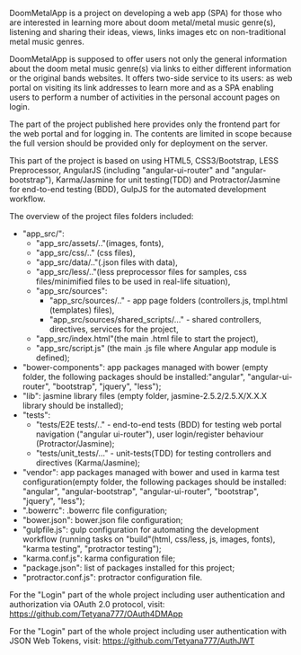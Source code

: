 DoomMetalApp is a project on developing a web app (SPA) for those who are interested in learning more about doom metal/metal music genre(s), listening and sharing their ideas, views, links images etc on non-traditional metal music genres.

DoomMetalApp is supposed to offer users not only the general information about the doom metal music genre(s) via links to either different information or the original bands websites. It offers two-side service to its users: as web portal on visiting its link addresses to learn more and as a SPA enabling users to perform a number of activities in the personal account pages on login.

The part of the project published here provides only the frontend part for the web portal and for logging in. The contents are limited in scope because the full version should be provided only for deployment on the server.

This part of the project is based on using HTML5, CSS3/Bootstrap, LESS Preprocessor, AngularJS (including "angular-ui-router" and "angular-bootstrap"), Karma/Jasmine for unit testing(TDD) and Protractor/Jasmine for end-to-end testing (BDD), GulpJS for the automated development workflow.

The overview of the project files folders included:
 - "app_src/":
   - "app_src/assets/.."(images, fonts),
   - "app_src/css/.." (css files),
   - "app_src/data/.."(.json files with data),
   - "app_src/less/.."(less preprocessor files for samples, css files/minimified files to be used in real-life situation),
   - "app_src/sources":
     - "app_src/sources/.." - app page folders (controllers.js, tmpl.html (templates) files),
     - "app_src/sources/shared_scripts/..." - shared controllers, directives, services for the project,
   - "app_src/index.html"(the main .html file to start the project),
   - "app_src/script.js" (the main .js file where Angular app module is defined);
 - "bower-components": app packages managed with bower (empty folder, the following packages should be installed:"angular", "angular-ui-router", "bootstrap", "jquery", "less");
 - "lib": jasmine library files (empty folder, jasmine-2.5.2/2.5.X/X.X.X library should be installed);
 - "tests": 
   - "tests/E2E tests/.." - end-to-end tests (BDD) for testing web portal navigation ("angular ui-router"), user login/register behaviour (Protractor/Jasmine);
   - "tests/unit_tests/..." - unit-tests(TDD) for testing controllers and directives (Karma/Jasmine);
 - "vendor": app packages managed with bower and used in karma test configuration(empty folder, the following packages should be installed: "angular", "angular-bootstrap", "angular-ui-router", "bootstrap", "jquery", "less");
 - ".bowerrc": .bowerrc file configuration;
 - "bower.json": bower.json file configuration;
 - "gulpfile.js": gulp configuration for automating the development workflow (running tasks on "build"(html, css/less, js, images, fonts), "karma testing", "protractor testing");
 - "karma.conf.js": karma configuration file;
 - "package.json": list of packages installed for this project;
 - "protractor.conf.js": protractor configuration file.

For the "Login" part of the whole project including user authentication and authorization via OAuth 2.0 protocol, visit: https://github.com/Tetyana777/OAuth4DMApp

For the "Login" part of the whole project including user authentication with JSON Web Tokens, visit: https://github.com/Tetyana777/AuthJWT



